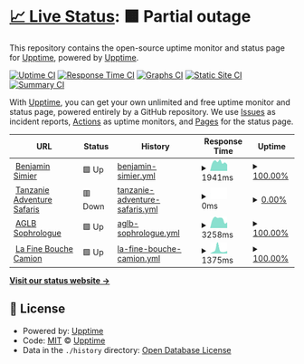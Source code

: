 # [📈 Live Status](https://demo.upptime.js.org): <!--live status--> **🟧 Partial outage**

This repository contains the open-source uptime monitor and status page for [Upptime](https://upptime.js.org), powered by [Upptime](https://github.com/upptime/upptime).

[![Uptime CI](https://github.com/benjaminsimier/uptime/workflows/Uptime%20CI/badge.svg)](https://github.com/benjaminsimier/uptime/actions?query=workflow%3A%22Uptime+CI%22)
[![Response Time CI](https://github.com/benjaminsimier/uptime/workflows/Response%20Time%20CI/badge.svg)](https://github.com/benjaminsimier/uptime/actions?query=workflow%3A%22Response+Time+CI%22)
[![Graphs CI](https://github.com/benjaminsimier/uptime/workflows/Graphs%20CI/badge.svg)](https://github.com/benjaminsimier/uptime/actions?query=workflow%3A%22Graphs+CI%22)
[![Static Site CI](https://github.com/benjaminsimier/uptime/workflows/Static%20Site%20CI/badge.svg)](https://github.com/benjaminsimier/uptime/actions?query=workflow%3A%22Static+Site+CI%22)
[![Summary CI](https://github.com/benjaminsimier/uptime/workflows/Summary%20CI/badge.svg)](https://github.com/benjaminsimier/uptime/actions?query=workflow%3A%22Summary+CI%22)

With [Upptime](https://upptime.js.org), you can get your own unlimited and free uptime monitor and status page, powered entirely by a GitHub repository. We use [Issues](https://github.com/upptime/upptime/issues) as incident reports, [Actions](https://github.com/benjaminsimier/uptime/actions) as uptime monitors, and [Pages](https://demo.upptime.js.org) for the status page.

<!--start: status pages-->
<!-- This summary is generated by Upptime (https://github.com/upptime/upptime) -->
<!-- Do not edit this manually, your changes will be overwritten -->
<!-- prettier-ignore -->
| URL | Status | History | Response Time | Uptime |
| --- | ------ | ------- | ------------- | ------ |
| <img alt="" src="https://icons.duckduckgo.com/ip3/www.benjaminsimier.com.ico" height="13"> [Benjamin Simier](https://www.benjaminsimier.com) | 🟩 Up | [benjamin-simier.yml](https://github.com/benjaminsimier/uptime/commits/HEAD/history/benjamin-simier.yml) | <details><summary><img alt="Response time graph" src="./graphs/benjamin-simier/response-time-week.png" height="20"> 1941ms</summary><br><a href="https://benjaminsimier.github.io/uptime/history/benjamin-simier"><img alt="Response time 2103" src="https://img.shields.io/endpoint?url=https%3A%2F%2Fraw.githubusercontent.com%2Fbenjaminsimier%2Fuptime%2FHEAD%2Fapi%2Fbenjamin-simier%2Fresponse-time.json"></a><br><a href="https://benjaminsimier.github.io/uptime/history/benjamin-simier"><img alt="24-hour response time 2082" src="https://img.shields.io/endpoint?url=https%3A%2F%2Fraw.githubusercontent.com%2Fbenjaminsimier%2Fuptime%2FHEAD%2Fapi%2Fbenjamin-simier%2Fresponse-time-day.json"></a><br><a href="https://benjaminsimier.github.io/uptime/history/benjamin-simier"><img alt="7-day response time 1941" src="https://img.shields.io/endpoint?url=https%3A%2F%2Fraw.githubusercontent.com%2Fbenjaminsimier%2Fuptime%2FHEAD%2Fapi%2Fbenjamin-simier%2Fresponse-time-week.json"></a><br><a href="https://benjaminsimier.github.io/uptime/history/benjamin-simier"><img alt="30-day response time 2765" src="https://img.shields.io/endpoint?url=https%3A%2F%2Fraw.githubusercontent.com%2Fbenjaminsimier%2Fuptime%2FHEAD%2Fapi%2Fbenjamin-simier%2Fresponse-time-month.json"></a><br><a href="https://benjaminsimier.github.io/uptime/history/benjamin-simier"><img alt="1-year response time 2103" src="https://img.shields.io/endpoint?url=https%3A%2F%2Fraw.githubusercontent.com%2Fbenjaminsimier%2Fuptime%2FHEAD%2Fapi%2Fbenjamin-simier%2Fresponse-time-year.json"></a></details> | <details><summary><a href="https://benjaminsimier.github.io/uptime/history/benjamin-simier">100.00%</a></summary><a href="https://benjaminsimier.github.io/uptime/history/benjamin-simier"><img alt="All-time uptime 99.98%" src="https://img.shields.io/endpoint?url=https%3A%2F%2Fraw.githubusercontent.com%2Fbenjaminsimier%2Fuptime%2FHEAD%2Fapi%2Fbenjamin-simier%2Fuptime.json"></a><br><a href="https://benjaminsimier.github.io/uptime/history/benjamin-simier"><img alt="24-hour uptime 100.00%" src="https://img.shields.io/endpoint?url=https%3A%2F%2Fraw.githubusercontent.com%2Fbenjaminsimier%2Fuptime%2FHEAD%2Fapi%2Fbenjamin-simier%2Fuptime-day.json"></a><br><a href="https://benjaminsimier.github.io/uptime/history/benjamin-simier"><img alt="7-day uptime 100.00%" src="https://img.shields.io/endpoint?url=https%3A%2F%2Fraw.githubusercontent.com%2Fbenjaminsimier%2Fuptime%2FHEAD%2Fapi%2Fbenjamin-simier%2Fuptime-week.json"></a><br><a href="https://benjaminsimier.github.io/uptime/history/benjamin-simier"><img alt="30-day uptime 99.95%" src="https://img.shields.io/endpoint?url=https%3A%2F%2Fraw.githubusercontent.com%2Fbenjaminsimier%2Fuptime%2FHEAD%2Fapi%2Fbenjamin-simier%2Fuptime-month.json"></a><br><a href="https://benjaminsimier.github.io/uptime/history/benjamin-simier"><img alt="1-year uptime 99.98%" src="https://img.shields.io/endpoint?url=https%3A%2F%2Fraw.githubusercontent.com%2Fbenjaminsimier%2Fuptime%2FHEAD%2Fapi%2Fbenjamin-simier%2Fuptime-year.json"></a></details>
| <img alt="" src="https://icons.duckduckgo.com/ip3/www.tanzanieadventuresafaris.co.tz.ico" height="13"> [Tanzanie Adventure Safaris](https://www.tanzanieadventuresafaris.co.tz) | 🟥 Down | [tanzanie-adventure-safaris.yml](https://github.com/benjaminsimier/uptime/commits/HEAD/history/tanzanie-adventure-safaris.yml) | <details><summary><img alt="Response time graph" src="./graphs/tanzanie-adventure-safaris/response-time-week.png" height="20"> 0ms</summary><br><a href="https://benjaminsimier.github.io/uptime/history/tanzanie-adventure-safaris"><img alt="Response time 1996" src="https://img.shields.io/endpoint?url=https%3A%2F%2Fraw.githubusercontent.com%2Fbenjaminsimier%2Fuptime%2FHEAD%2Fapi%2Ftanzanie-adventure-safaris%2Fresponse-time.json"></a><br><a href="https://benjaminsimier.github.io/uptime/history/tanzanie-adventure-safaris"><img alt="24-hour response time 0" src="https://img.shields.io/endpoint?url=https%3A%2F%2Fraw.githubusercontent.com%2Fbenjaminsimier%2Fuptime%2FHEAD%2Fapi%2Ftanzanie-adventure-safaris%2Fresponse-time-day.json"></a><br><a href="https://benjaminsimier.github.io/uptime/history/tanzanie-adventure-safaris"><img alt="7-day response time 0" src="https://img.shields.io/endpoint?url=https%3A%2F%2Fraw.githubusercontent.com%2Fbenjaminsimier%2Fuptime%2FHEAD%2Fapi%2Ftanzanie-adventure-safaris%2Fresponse-time-week.json"></a><br><a href="https://benjaminsimier.github.io/uptime/history/tanzanie-adventure-safaris"><img alt="30-day response time 757" src="https://img.shields.io/endpoint?url=https%3A%2F%2Fraw.githubusercontent.com%2Fbenjaminsimier%2Fuptime%2FHEAD%2Fapi%2Ftanzanie-adventure-safaris%2Fresponse-time-month.json"></a><br><a href="https://benjaminsimier.github.io/uptime/history/tanzanie-adventure-safaris"><img alt="1-year response time 1996" src="https://img.shields.io/endpoint?url=https%3A%2F%2Fraw.githubusercontent.com%2Fbenjaminsimier%2Fuptime%2FHEAD%2Fapi%2Ftanzanie-adventure-safaris%2Fresponse-time-year.json"></a></details> | <details><summary><a href="https://benjaminsimier.github.io/uptime/history/tanzanie-adventure-safaris">0.00%</a></summary><a href="https://benjaminsimier.github.io/uptime/history/tanzanie-adventure-safaris"><img alt="All-time uptime 86.48%" src="https://img.shields.io/endpoint?url=https%3A%2F%2Fraw.githubusercontent.com%2Fbenjaminsimier%2Fuptime%2FHEAD%2Fapi%2Ftanzanie-adventure-safaris%2Fuptime.json"></a><br><a href="https://benjaminsimier.github.io/uptime/history/tanzanie-adventure-safaris"><img alt="24-hour uptime 0.00%" src="https://img.shields.io/endpoint?url=https%3A%2F%2Fraw.githubusercontent.com%2Fbenjaminsimier%2Fuptime%2FHEAD%2Fapi%2Ftanzanie-adventure-safaris%2Fuptime-day.json"></a><br><a href="https://benjaminsimier.github.io/uptime/history/tanzanie-adventure-safaris"><img alt="7-day uptime 0.00%" src="https://img.shields.io/endpoint?url=https%3A%2F%2Fraw.githubusercontent.com%2Fbenjaminsimier%2Fuptime%2FHEAD%2Fapi%2Ftanzanie-adventure-safaris%2Fuptime-week.json"></a><br><a href="https://benjaminsimier.github.io/uptime/history/tanzanie-adventure-safaris"><img alt="30-day uptime 62.19%" src="https://img.shields.io/endpoint?url=https%3A%2F%2Fraw.githubusercontent.com%2Fbenjaminsimier%2Fuptime%2FHEAD%2Fapi%2Ftanzanie-adventure-safaris%2Fuptime-month.json"></a><br><a href="https://benjaminsimier.github.io/uptime/history/tanzanie-adventure-safaris"><img alt="1-year uptime 86.48%" src="https://img.shields.io/endpoint?url=https%3A%2F%2Fraw.githubusercontent.com%2Fbenjaminsimier%2Fuptime%2FHEAD%2Fapi%2Ftanzanie-adventure-safaris%2Fuptime-year.json"></a></details>
| <img alt="" src="https://icons.duckduckgo.com/ip3/aglb-sophrologue.fr.ico" height="13"> [AGLB Sophrologue](https://aglb-sophrologue.fr) | 🟩 Up | [aglb-sophrologue.yml](https://github.com/benjaminsimier/uptime/commits/HEAD/history/aglb-sophrologue.yml) | <details><summary><img alt="Response time graph" src="./graphs/aglb-sophrologue/response-time-week.png" height="20"> 3258ms</summary><br><a href="https://benjaminsimier.github.io/uptime/history/aglb-sophrologue"><img alt="Response time 3548" src="https://img.shields.io/endpoint?url=https%3A%2F%2Fraw.githubusercontent.com%2Fbenjaminsimier%2Fuptime%2FHEAD%2Fapi%2Faglb-sophrologue%2Fresponse-time.json"></a><br><a href="https://benjaminsimier.github.io/uptime/history/aglb-sophrologue"><img alt="24-hour response time 7037" src="https://img.shields.io/endpoint?url=https%3A%2F%2Fraw.githubusercontent.com%2Fbenjaminsimier%2Fuptime%2FHEAD%2Fapi%2Faglb-sophrologue%2Fresponse-time-day.json"></a><br><a href="https://benjaminsimier.github.io/uptime/history/aglb-sophrologue"><img alt="7-day response time 3258" src="https://img.shields.io/endpoint?url=https%3A%2F%2Fraw.githubusercontent.com%2Fbenjaminsimier%2Fuptime%2FHEAD%2Fapi%2Faglb-sophrologue%2Fresponse-time-week.json"></a><br><a href="https://benjaminsimier.github.io/uptime/history/aglb-sophrologue"><img alt="30-day response time 3550" src="https://img.shields.io/endpoint?url=https%3A%2F%2Fraw.githubusercontent.com%2Fbenjaminsimier%2Fuptime%2FHEAD%2Fapi%2Faglb-sophrologue%2Fresponse-time-month.json"></a><br><a href="https://benjaminsimier.github.io/uptime/history/aglb-sophrologue"><img alt="1-year response time 3548" src="https://img.shields.io/endpoint?url=https%3A%2F%2Fraw.githubusercontent.com%2Fbenjaminsimier%2Fuptime%2FHEAD%2Fapi%2Faglb-sophrologue%2Fresponse-time-year.json"></a></details> | <details><summary><a href="https://benjaminsimier.github.io/uptime/history/aglb-sophrologue">100.00%</a></summary><a href="https://benjaminsimier.github.io/uptime/history/aglb-sophrologue"><img alt="All-time uptime 99.93%" src="https://img.shields.io/endpoint?url=https%3A%2F%2Fraw.githubusercontent.com%2Fbenjaminsimier%2Fuptime%2FHEAD%2Fapi%2Faglb-sophrologue%2Fuptime.json"></a><br><a href="https://benjaminsimier.github.io/uptime/history/aglb-sophrologue"><img alt="24-hour uptime 100.00%" src="https://img.shields.io/endpoint?url=https%3A%2F%2Fraw.githubusercontent.com%2Fbenjaminsimier%2Fuptime%2FHEAD%2Fapi%2Faglb-sophrologue%2Fuptime-day.json"></a><br><a href="https://benjaminsimier.github.io/uptime/history/aglb-sophrologue"><img alt="7-day uptime 100.00%" src="https://img.shields.io/endpoint?url=https%3A%2F%2Fraw.githubusercontent.com%2Fbenjaminsimier%2Fuptime%2FHEAD%2Fapi%2Faglb-sophrologue%2Fuptime-week.json"></a><br><a href="https://benjaminsimier.github.io/uptime/history/aglb-sophrologue"><img alt="30-day uptime 99.96%" src="https://img.shields.io/endpoint?url=https%3A%2F%2Fraw.githubusercontent.com%2Fbenjaminsimier%2Fuptime%2FHEAD%2Fapi%2Faglb-sophrologue%2Fuptime-month.json"></a><br><a href="https://benjaminsimier.github.io/uptime/history/aglb-sophrologue"><img alt="1-year uptime 99.93%" src="https://img.shields.io/endpoint?url=https%3A%2F%2Fraw.githubusercontent.com%2Fbenjaminsimier%2Fuptime%2FHEAD%2Fapi%2Faglb-sophrologue%2Fuptime-year.json"></a></details>
| <img alt="" src="https://icons.duckduckgo.com/ip3/www.lafinebouchecamion.fr.ico" height="13"> [La Fine Bouche Camion](https://www.lafinebouchecamion.fr) | 🟩 Up | [la-fine-bouche-camion.yml](https://github.com/benjaminsimier/uptime/commits/HEAD/history/la-fine-bouche-camion.yml) | <details><summary><img alt="Response time graph" src="./graphs/la-fine-bouche-camion/response-time-week.png" height="20"> 1375ms</summary><br><a href="https://benjaminsimier.github.io/uptime/history/la-fine-bouche-camion"><img alt="Response time 927" src="https://img.shields.io/endpoint?url=https%3A%2F%2Fraw.githubusercontent.com%2Fbenjaminsimier%2Fuptime%2FHEAD%2Fapi%2Fla-fine-bouche-camion%2Fresponse-time.json"></a><br><a href="https://benjaminsimier.github.io/uptime/history/la-fine-bouche-camion"><img alt="24-hour response time 1006" src="https://img.shields.io/endpoint?url=https%3A%2F%2Fraw.githubusercontent.com%2Fbenjaminsimier%2Fuptime%2FHEAD%2Fapi%2Fla-fine-bouche-camion%2Fresponse-time-day.json"></a><br><a href="https://benjaminsimier.github.io/uptime/history/la-fine-bouche-camion"><img alt="7-day response time 1375" src="https://img.shields.io/endpoint?url=https%3A%2F%2Fraw.githubusercontent.com%2Fbenjaminsimier%2Fuptime%2FHEAD%2Fapi%2Fla-fine-bouche-camion%2Fresponse-time-week.json"></a><br><a href="https://benjaminsimier.github.io/uptime/history/la-fine-bouche-camion"><img alt="30-day response time 1161" src="https://img.shields.io/endpoint?url=https%3A%2F%2Fraw.githubusercontent.com%2Fbenjaminsimier%2Fuptime%2FHEAD%2Fapi%2Fla-fine-bouche-camion%2Fresponse-time-month.json"></a><br><a href="https://benjaminsimier.github.io/uptime/history/la-fine-bouche-camion"><img alt="1-year response time 927" src="https://img.shields.io/endpoint?url=https%3A%2F%2Fraw.githubusercontent.com%2Fbenjaminsimier%2Fuptime%2FHEAD%2Fapi%2Fla-fine-bouche-camion%2Fresponse-time-year.json"></a></details> | <details><summary><a href="https://benjaminsimier.github.io/uptime/history/la-fine-bouche-camion">100.00%</a></summary><a href="https://benjaminsimier.github.io/uptime/history/la-fine-bouche-camion"><img alt="All-time uptime 99.98%" src="https://img.shields.io/endpoint?url=https%3A%2F%2Fraw.githubusercontent.com%2Fbenjaminsimier%2Fuptime%2FHEAD%2Fapi%2Fla-fine-bouche-camion%2Fuptime.json"></a><br><a href="https://benjaminsimier.github.io/uptime/history/la-fine-bouche-camion"><img alt="24-hour uptime 100.00%" src="https://img.shields.io/endpoint?url=https%3A%2F%2Fraw.githubusercontent.com%2Fbenjaminsimier%2Fuptime%2FHEAD%2Fapi%2Fla-fine-bouche-camion%2Fuptime-day.json"></a><br><a href="https://benjaminsimier.github.io/uptime/history/la-fine-bouche-camion"><img alt="7-day uptime 100.00%" src="https://img.shields.io/endpoint?url=https%3A%2F%2Fraw.githubusercontent.com%2Fbenjaminsimier%2Fuptime%2FHEAD%2Fapi%2Fla-fine-bouche-camion%2Fuptime-week.json"></a><br><a href="https://benjaminsimier.github.io/uptime/history/la-fine-bouche-camion"><img alt="30-day uptime 99.95%" src="https://img.shields.io/endpoint?url=https%3A%2F%2Fraw.githubusercontent.com%2Fbenjaminsimier%2Fuptime%2FHEAD%2Fapi%2Fla-fine-bouche-camion%2Fuptime-month.json"></a><br><a href="https://benjaminsimier.github.io/uptime/history/la-fine-bouche-camion"><img alt="1-year uptime 99.98%" src="https://img.shields.io/endpoint?url=https%3A%2F%2Fraw.githubusercontent.com%2Fbenjaminsimier%2Fuptime%2FHEAD%2Fapi%2Fla-fine-bouche-camion%2Fuptime-year.json"></a></details>

<!--end: status pages-->

[**Visit our status website →**](https://demo.upptime.js.org)

## 📄 License

- Powered by: [Upptime](https://github.com/upptime/upptime)
- Code: [MIT](./LICENSE) © [Upptime](https://upptime.js.org)
- Data in the `./history` directory: [Open Database License](https://opendatacommons.org/licenses/odbl/1-0/)
